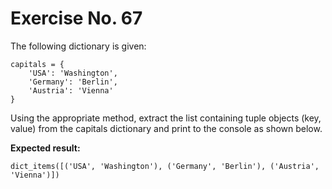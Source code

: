 # Exercise No. 67

The following dictionary is given:


    capitals = {
        'USA': 'Washington',
        'Germany': 'Berlin',
        'Austria': 'Vienna'
    }


Using the appropriate method, extract the list containing tuple objects (key, value) from the capitals dictionary and print to the console as shown below.


**Expected result:**


    dict_items([('USA', 'Washington'), ('Germany', 'Berlin'), ('Austria', 'Vienna')])
